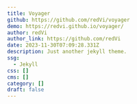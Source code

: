 ```yaml
---
title: Voyager
github: https://github.com/redVi/voyager
demo: https://redvi.github.io/voyager/
author: redVi
author_link: https://github.com/redVi
date: 2023-11-30T07:09:28.331Z
description: Just another jekyll theme.
ssg:
  - Jekyll
css: []
cms: []
category: []
draft: false
---
```


